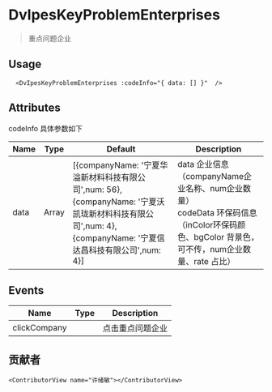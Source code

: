 # DvIpesKeyProblemEnterprises

> 重点问题企业

## Usage

```vue
  <DvIpesKeyProblemEnterprises :codeInfo="{ data: [] }"  />
```

## Attributes

codeInfo 具体参数如下

| Name     | Type  | Default                                                                                                                                                   | Description                                                                                                                                     |
| -------- | ----- | --------------------------------------------------------------------------------------------------------------------------------------------------------- | ----------------------------------------------------------------------------------------------------------------------------------------------- |
| data     | Array | [{companyName: '宁夏华溢新材料科技有限公司',num: 56},{companyName: '宁夏沃凯珑新材料科技有限公司',num: 4},{companyName: '宁夏信达昌科技有限公司',num: 4}] | data 企业信息（companyName企业名称、num企业数量）<br />codeData 环保码信息（inColor环保码颜色、bgColor 背景色，可不传，num企业数量、rate 占比） |

## Events

| Name         | Type | Description      |
| ------------ | ---- | ---------------- |
| clickCompany |      | 点击重点问题企业 |

## 贡献者
```vue
<ContributorView name="许绪敏"></ContributorView>
```
